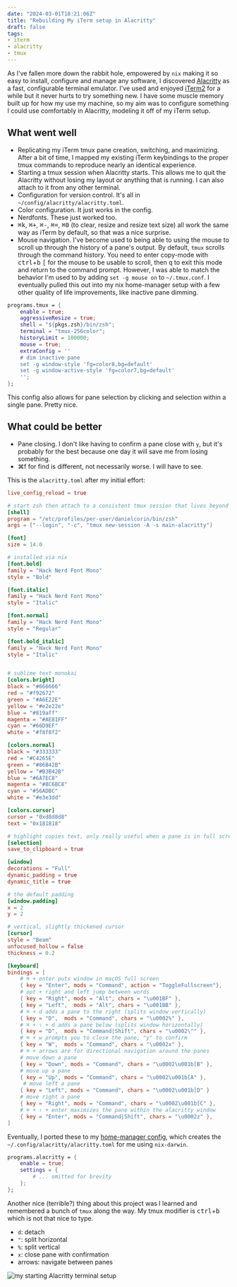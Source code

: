 ```yaml
---
date: "2024-03-01T18:21:06Z"
title: "Rebuilding My iTerm setup in Alacritty"
draft: false
tags:
- iterm
- alacritty
- tmux
---
```


As I've fallen more down the rabbit hole, empowered by `nix` making it so easy to install, configure and manage any software, I discovered [Alacritty](https://github.com/alacritty/alacritty) as a fast, configurable terminal emulator.
I've used and enjoyed [iTerm2](https://iterm2.com/) for a while but it never hurts to try something new.
I have some muscle memory built up for how my use my machine, so my aim was to configure something I could use comfortably in Alacritty, modeling it off of my iTerm setup.

## What went well

- Replicating my iTerm tmux pane creation, switching, and maximizing. After a bit of time, I mapped my existing iTerm keybindings to the proper tmux commands to reproduce nearly an identical experience.
- Starting a tmux session when Alacritty starts. This allows me to quit the Alacritty without losing my layout or anything that is running. I can also attach to it from any other terminal.
- Configuration for version control. It's all in `~/config/alacritty/alacritty.toml`.
- Color configuration. It just works in the config.
- Nerdfonts. These just worked too.
- <kbd>⌘k</kbd>, <kbd>⌘+</kbd>, <kbd>⌘-</kbd>, <kbd>⌘=</kbd>, <kbd>⌘0</kbd> (to clear, resize and resize text size) all work the same way as iTerm by default, so that was a nice surprise.
- Mouse navigation. I've become used to being able to using the mouse to scroll up through the history of a pane's output. By default, `tmux` scrolls through the command history. You need to enter copy-mode with <kbd>ctrl</kbd>+<kbd>b</kbd> <kbd>[</kbd> for the mouse to be usable to scroll, then <kbd>q</kbd> to exit this mode and return to the command prompt. However, I was able to match the behavior I'm used to by adding `set -g mouse on` to `~/.tmux.conf`. I eventually pulled this out into my nix home-manager setup with a few other quality of life improvements, like inactive pane dimming.

```nix
programs.tmux = {
    enable = true;
    aggressiveResize = true;
    shell = "${pkgs.zsh}/bin/zsh";
    terminal = "tmux-256color";
    historyLimit = 100000;
    mouse = true;
    extraConfig = ''
    # dim inactive pane
    set -g window-style 'fg=color8,bg=default'
    set -g window-active-style 'fg=color7,bg=default'
    '';
};
```
This config also allows for pane selection by clicking and selection within a single pane. Pretty nice.

## What could be better

- Pane closing. I don't like having to confirm a pane close with `y`, but it's probably for the best because one day it will save me from losing something.
- <kdb>⌘f</kbd> for find is different, not necessarily worse. I will have to see.

This is the `alacritty.toml` after my initial effort:

```toml
live_config_reload = true

# start zsh then attach to a consistent tmux session that lives beyond quitting the app
[shell]
program = "/etc/profiles/per-user/danielcorin/bin/zsh"
args = ["--login", "-c", "tmux new-session -A -s main-alacritty"]

[font]
size = 14.0

# installed via nix
[font.bold]
family = "Hack Nerd Font Mono"
style = "Bold"

[font.italic]
family = "Hack Nerd Font Mono"
style = "Italic"

[font.normal]
family = "Hack Nerd Font Mono"
style = "Regular"

[font.bold_italic]
family = "Hack Nerd Font Mono"
style = "Italic"


# sublime text monokai
[colors.bright]
black = "#666666"
red = "#f92672"
green = "#A6E22E"
yellow = "#e2e22e"
blue = "#819aff"
magenta = "#AE81FF"
cyan = "#66D9EF"
white = "#f8f8f2"

[colors.normal]
black = "#333333"
red = "#C4265E"
green = "#86B42B"
yellow = "#B3B42B"
blue = "#6A7EC8"
magenta = "#8C6BC8"
cyan = "#56ADBC"
white = "#e3e3dd"

[colors.cursor]
cursor = "0xd8d8d8"
text = "0x181818"

# highlight copies text, only really useful when a pane is in full screen unless selection isn't multi-line
[selection]
save_to_clipboard = true

[window]
decorations = "Full"
dynamic_padding = true
dynamic_title = true

# the default padding
[window.padding]
x = 2
y = 2

# vertical, slightly thickened cursor
[cursor]
style = "Beam"
unfocused_hollow = false
thickness = 0.2

[keyboard]
bindings = [
    # ⌘ + enter puts window in macOS full screen
    { key = "Enter", mods = "Command", action = "ToggleFullscreen"},
    # opt + right and left jump between words
    { key = "Right", mods = "Alt", chars = "\u001BF" },
    { key = "Left",  mods = "Alt", chars = "\u001BB" },
    # ⌘ + d adds a pane to the right (splits window vertically)
    { key = "D",  mods = "Command", chars = "\u0002%" },
    # ⌘ + ⇧ + d adds a pane below (splits window horizontally)
    { key = "D",  mods = "Command|Shift", chars = "\u0002\"" },
    # ⌘ + w prompts you to close the pane, "y" to confirm
    { key = "W",  mods = "Command", chars = "\u0002x" },
    # ⌘ + arrows are for directional navigation around the panes
    # move down a pane
    { key = "Down", mods = "Command", chars = "\u0002\u001b[B" },
    # move up a pane
    { key = "Up", mods = "Command", chars = "\u0002\u001b[A" },
     # move left a pane
    { key = "Left", mods = "Command", chars = "\u0002\u001b[D" }
    # move right a pane
    { key = "Right", mods = "Command", chars = "\u0002\u001b[C" },
    # ⌘ + ⇧ + enter maximizes the pane within the alacritty window
    { key = "Enter", mods = "Command|Shift", chars = "\u0002z" },
]
```

Eventually, I ported these to my [home-manager config](https://github.com/danielcorin/nix-config/blob/main/home.nix), which creates the `~/.config/alacritty/alacritty.toml` for me using `nix-darwin`.

```nix
programs.alacritty = {
    enable = true;
    settings = {
        # ... omitted for brevity
    };
};
```

Another nice (terrible?) thing about this project was I learned and remembered a bunch of `tmux` along the way.
My tmux modifier is <kbd>ctrl</kbd>+<kbd>b</kbd> which is not that nice to type.

- `d`: detach
- `"`: split horizontal
- `%`: split vertical
- `x`: close pane with confirmation
- arrows: navigate between panes

![my starting Alacritty terminal setup](/img/til/alacritty/alacritty.png)
